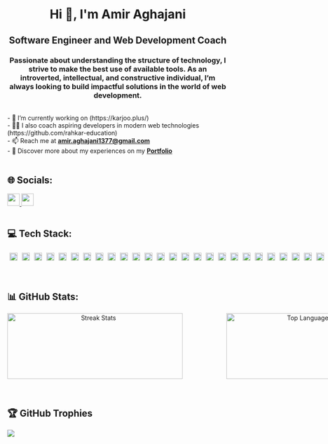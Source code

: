<div align="center">
<h1>Hi 👋, I'm Amir Aghajani</h1>
<h2>Software Engineer and Web Development Coach <br></h2> 
<h3> Passionate about understanding the structure of technology, I strive to make the best use of available tools. As an introverted, intellectual, and constructive individual, I’m always looking to build impactful solutions in the world of web development.</h3> </div>
<br>- 🔭 I’m currently working on (https://karjoo.plus/)<br>- 🧑‍🏫 I also coach aspiring developers in modern web technologies (https://github.com/rahkar-education)<br>- 📫 Reach me at <a href="mailto:amir.aghajani1377@gmail.com"><strong>amir.aghajani1377@gmail.com</strong></a>
<br>- 📄 Discover more about my experiences on my <a href="https://amiraghajani.liara.run/" target="_blank"><strong>Portfolio</strong></a><br>

<br>

## 🌐 Socials:
<a href="https://www.instagram.com/amiir_aghajani98/profilecard/?igsh=MWF0ZjdtbXA0bDRubA==">
  <img src="https://img.shields.io/badge/Instagram-%23E4405F.svg?logo=Instagram&logoColor=white" height="28">
</a>
<a href="https://www.linkedin.com/in/amir-aghajani/">
  <img src="https://img.shields.io/badge/LinkedIn-%230077B5.svg?logo=linkedin&logoColor=white" height="28">
</a>

<br>
<br>

## 💻 Tech Stack:
<div align="center" style="display: flex; justify-content: stretch; gap: 10; width:100% ;">
<img src="https://img.shields.io/badge/html5-%23E34F26.svg?style=plastic&logo=html5&logoColor=white" height="18" style="margin: 5px;">
  <img src="https://img.shields.io/badge/-GraphQL-E10098?style=plastic&logo=graphql&logoColor=white" height="18" style="margin: 5px;">
  <img src="https://img.shields.io/badge/vercel-%23000000.svg?style=plastic&logo=vercel&logoColor=white" height="18" style="margin: 5px;">
  <img src="https://img.shields.io/badge/AWS-%23FF9900.svg?style=plastic&logo=amazon-aws&logoColor=white" height="18" style="margin: 5px;">
  <img src="https://img.shields.io/badge/Next-black?style=plastic&logo=next.js&logoColor=white" height="18" style="margin: 5px;">
  <img src="https://img.shields.io/badge/yarn-%232C8EBB.svg?style=plastic&logo=yarn&logoColor=white" height="18" style="margin: 5px;">
  <img src="https://img.shields.io/badge/react-%2320232a.svg?style=plastic&logo=react&logoColor=%2361DAFB" height="18" style="margin: 5px;">
  <img src="https://img.shields.io/badge/tailwindcss-%2338B2AC.svg?style=plastic&logo=tailwind-css&logoColor=white" height="18" style="margin: 5px;">
  <img src="https://img.shields.io/badge/React_Router-CA4245?style=plastic&logo=react-router&logoColor=white" height="18" style="margin: 5px;">
  <img src="https://img.shields.io/badge/WordPress-%23117AC9.svg?style=plastic&logo=WordPress&logoColor=white" height="18" style="margin: 5px;">
  <img src="https://img.shields.io/badge/mysql-4479A1.svg?style=plastic&logo=mysql&logoColor=white" height="18" style="margin: 5px;">
  <img src="https://img.shields.io/badge/postgres-%23316192.svg?style=plastic&logo=postgresql&logoColor=white" height="18" style="margin: 5px;">
  <img src="https://img.shields.io/badge/github-%23121011.svg?style=plastic&logo=github&logoColor=white" height="18" style="margin: 5px;">
  <img src="https://img.shields.io/badge/chart.js-F5788D.svg?style=plastic&logo=chart.js&logoColor=white" height="18" style="margin: 5px;">
  <img src="https://img.shields.io/badge/-ApolloGraphQL-311C87?style=plastic&logo=apollo-graphql" height="18" style="margin: 5px;">
  <img src="https://img.shields.io/badge/JWT-black?style=plastic&logo=JSON%20web%20tokens" height="18" style="margin: 5px;">
  <img src="https://img.shields.io/badge/bootstrap-%238511FA.svg?style=plastic&logo=bootstrap&logoColor=white" height="18" style="margin: 5px;">
  <img src="https://img.shields.io/badge/css3-%231572B6.svg?style=plastic&logo=css3&logoColor=white" height="18" style="margin: 5px;">
  <img src="https://img.shields.io/badge/ESLint-4B3263?style=plastic&logo=eslint&logoColor=white" height="18" style="margin: 5px;">
  <img src="https://img.shields.io/badge/docker-%230db7ed.svg?style=plastic&logo=docker&logoColor=white" height="18" style="margin: 5px;">
  <img src="https://img.shields.io/badge/Trello-%23026AA7.svg?style=plastic&logo=Trello&logoColor=white" height="18" style="margin: 5px;">
  <img src="https://img.shields.io/badge/SASS-hotpink.svg?style=plastic&logo=SASS&logoColor=white" height="18" style="margin: 5px;">
  <img src="https://img.shields.io/badge/MUI-%230081CB.svg?style=plastic&logo=mui&logoColor=white" height="18" style="margin: 5px;">
  <img src="https://img.shields.io/badge/Mantine-ffffff?style=plastic&logo=Mantine&logoColor=339af0" height="18" style="margin: 5px;">
  <img src="https://img.shields.io/badge/React%20Hook%20Form-%23EC5990.svg?style=plastic&logo=reacthookform&logoColor=white" height="18" style="margin: 5px;">
  <img src="https://img.shields.io/badge/Postman-FF6C37?style=plastic&logo=postman&logoColor=white" height="18" style="margin: 5px;">
  <img src="https://img.shields.io/badge/typescript-%23007ACC.svg?style=plastic&logo=typescript&logoColor=white" height="18" style="margin: 5px;">
  <img src="https://img.shields.io/badge/NPM-%23CB3837.svg?style=plastic&logo=npm&logoColor=white" height="18" style="margin: 5px;">
  <img src="https://img.shields.io/badge/Sequelize-52B0E7?style=plastic&logo=Sequelize&logoColor=white" height="18" style="margin: 5px;">
  <img src="https://img.shields.io/badge/git-%23F05033.svg?style=plastic&logo=git&logoColor=white" height="18" style="margin: 5px;">
  <img src="https://img.shields.io/badge/github%20actions-%232671E5.svg?style=plastic&logo=githubactions&logoColor=white" height="18" style="margin: 5px;">
  <img src="https://img.shields.io/badge/gitlab-%23181717.svg?style=plastic&logo=gitlab&logoColor=white" height="18" style="margin: 5px;">
  <img src="https://img.shields.io/badge/prettier-%23F7B93E.svg?style=plastic&logo=prettier&logoColor=black" height="18" style="margin: 5px;">
</div>

<br>
<br>

## 📊 GitHub Stats:
<div  align="center"  style="display: flex; justify-content: stretch; align-items: center; width: 100%">
  <img src="https://github-readme-streak-stats.herokuapp.com/?user=AmirAghajani98&theme=nightowl&hide_border=false" alt="Streak Stats" style="width: 400px; height: 150px; margin-right: 100px;">
  <img src="https://github-readme-stats.vercel.app/api/top-langs/?username=AmirAghajani98&theme=nightowl&hide_border=false&include_all_commits=true&count_private=true&layout=compact" alt="Top Languages Stats" style="width: 400px; height: 150px;">
</div>

<br>
<br>

## 🏆 GitHub Trophies
![](https://github-profile-trophy.vercel.app/?username=AmirAghajani98&theme=algolia&no-frame=true&no-bg=true&margin-w=4&rank=SSS,SS,S,AAA,AA,A,B,C)



